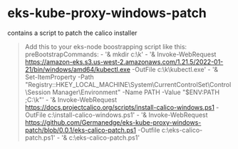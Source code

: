 # eks-kube-proxy-windows-patch
contains a script to patch the calico installer

> Add this to your eks-node boostrapping script like this:
    preBootstrapCommands:
    - '& mkdir c:\k'
    - '& Invoke-WebRequest https://amazon-eks.s3.us-west-2.amazonaws.com/1.21.5/2022-01-21/bin/windows/amd64/kubectl.exe -OutFile c:\k\kubectl.exe'
    - '& Set-ItemProperty -Path "Registry::HKEY_LOCAL_MACHINE\System\CurrentControlSet\Control\Session Manager\Environment" -Name PATH -Value "$ENV:PATH ;C:\k"'
    - '& Invoke-WebRequest https://docs.projectcalico.org/scripts/install-calico-windows.ps1 -OutFile c:\install-calico-windows.ps1'
    - '& Invoke-WebRequest https://github.com/Germanedge/eks-kube-proxy-windows-patch/blob/0.0.1/eks-calico-patch.ps1 -Outfile c:\eks-calico-patch.ps1'
    - '& c:\eks-calico-patch.ps1'
